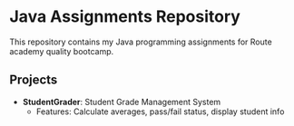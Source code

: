 # Java Assignments Repository

This repository contains my Java programming assignments for Route academy quality bootcamp.

## Projects
- **StudentGrader**: Student Grade Management System
  - Features: Calculate averages, pass/fail status, display student info
